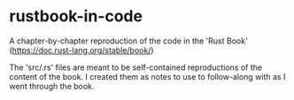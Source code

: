 # rustbook-in-code
A chapter-by-chapter reproduction of the code in the 'Rust Book' (https://doc.rust-lang.org/stable/book/)

The 'src/<filename>.rs' files are meant to be self-contained reproductions of the content of the book. 
I created them as notes to use to follow-along with as I went through the book. 
